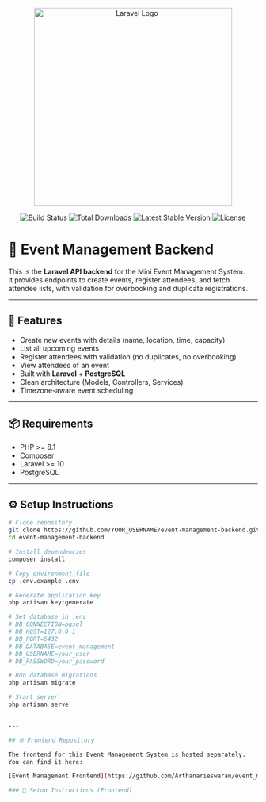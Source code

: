 <p align="center">
  <a href="https://laravel.com" target="_blank">
    <img src="https://raw.githubusercontent.com/laravel/art/master/logo-lockup/5%20SVG/2%20CMYK/1%20Full%20Color/laravel-logolockup-cmyk-red.svg" width="400" alt="Laravel Logo">
  </a>
</p>

<p align="center">
  <a href="https://github.com/laravel/framework/actions"><img src="https://github.com/laravel/framework/workflows/tests/badge.svg" alt="Build Status"></a>
  <a href="https://packagist.org/packages/laravel/framework"><img src="https://img.shields.io/packagist/dt/laravel/framework" alt="Total Downloads"></a>
  <a href="https://packagist.org/packages/laravel/framework"><img src="https://img.shields.io/packagist/v/laravel/framework" alt="Latest Stable Version"></a>
  <a href="https://packagist.org/packages/laravel/framework"><img src="https://img.shields.io/packagist/l/laravel/framework" alt="License"></a>
</p>

# 🎉 Event Management Backend

This is the **Laravel API backend** for the Mini Event Management System.  
It provides endpoints to create events, register attendees, and fetch attendee lists, with validation for overbooking and duplicate registrations.

---

## 🚀 Features
- Create new events with details (name, location, time, capacity)  
- List all upcoming events  
- Register attendees with validation (no duplicates, no overbooking)  
- View attendees of an event  
- Built with **Laravel** + **PostgreSQL**  
- Clean architecture (Models, Controllers, Services)  
- Timezone-aware event scheduling

---

## 📦 Requirements
- PHP >= 8.1  
- Composer  
- Laravel >= 10  
- PostgreSQL

---

## ⚙️ Setup Instructions

```bash
# Clone repository
git clone https://github.com/YOUR_USERNAME/event-management-backend.git
cd event-management-backend

# Install dependencies
composer install

# Copy environment file
cp .env.example .env

# Generate application key
php artisan key:generate

# Set database in .env
# DB_CONNECTION=pgsql
# DB_HOST=127.0.0.1
# DB_PORT=5432
# DB_DATABASE=event_management
# DB_USERNAME=your_user
# DB_PASSWORD=your_password

# Run database migrations
php artisan migrate

# Start server
php artisan serve


---

## 🌐 Frontend Repository

The frontend for this Event Management System is hosted separately.  
You can find it here:

[Event Management Frontend](https://github.com/Arthanarieswaran/event_management_frontend.git)

### 🔹 Setup Instructions (Frontend)
